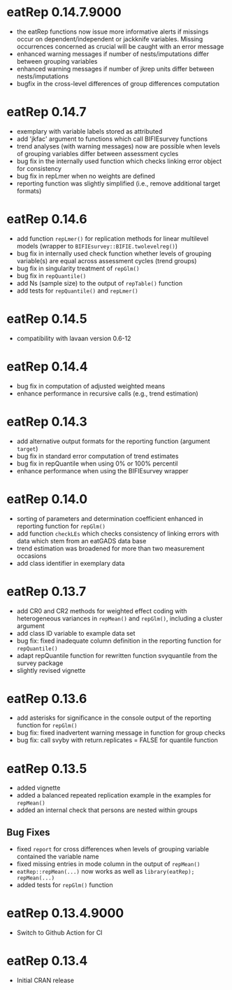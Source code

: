 # eatRep 0.14.7.9000

* the eatRep functions now issue more informative alerts if missings occur on dependent/independent or jackknife variables. Missing occurrences concerned as crucial will be caught with an error message
* enhanced warning messages if number of nests/imputations differ between grouping variables
* enhanced warning messages if number of jkrep units differ between nests/imputations
* bugfix in the cross-level differences of group differences computation

# eatRep 0.14.7

* exemplary with variable labels stored as attributed
* add 'jkfac' argument to functions which call BIFIEsurvey functions
* trend analyses (with warning messages) now are possible when levels of grouping variables differ between assessment cycles
* bug fix in the internally used function which checks linking error object for consistency
* bug fix in repLmer when no weights are defined
* reporting function was slightly simplified (i.e., remove additional target formats)

# eatRep 0.14.6

* add function `repLmer()` for replication methods for linear multilevel models (wrapper to `BIFIEsurvey::BIFIE.twolevelreg()`)
* bug fix in internally used check function whether levels of grouping variable(s) are equal across assessment cycles (trend groups)
* bug fix in singularity treatment of `repGlm()`
* bug fix in `repQuantile()`
* add Ns (sample size) to the output of `repTable()` function
* add tests for `repQuantile()` and `repLmer()`

# eatRep 0.14.5

* compatibility with lavaan version 0.6-12

# eatRep 0.14.4

* bug fix in computation of adjusted weighted means
* enhance performance in recursive calls (e.g., trend estimation)

# eatRep 0.14.3

* add alternative output formats for the reporting function (argument `target`)
* bug fix in standard error computation of trend estimates
* bug fix in repQuantile when using 0% or 100% percentil
* enhance performance when using the BIFIEsurvey wrapper

# eatRep 0.14.0

* sorting of parameters and determination coefficient enhanced in reporting function for `repGlm()`
* add function `checkLEs` which checks consistency of linking errors with data which stem from an eatGADS data base
* trend estimation was broadened for more than two measurement occasions
* add class identifier in exemplary data

# eatRep 0.13.7

* add CR0 and CR2 methods for weighted effect coding with heterogeneous variances in `repMean()` and `repGlm()`, including a cluster argument
* add class ID variable to example data set
* bug fix: fixed inadequate column definition in the reporting function for `repQuantile()`
* adapt repQuantile function for rewritten function svyquantile from the survey package
* slightly revised vignette

# eatRep 0.13.6

* add asterisks for significance in the console output of the reporting function for `repGlm()`
* bug fix: fixed inadvertent warning message in function for group checks
* bug fix: call svyby with return.replicates = FALSE for quantile function

# eatRep 0.13.5

* added vignette
* added a balanced repeated replication example in the examples for `repMean()`
* added an internal check that persons are nested within groups

## Bug Fixes
* fixed `report` for cross differences when levels of grouping variable contained the variable name
* fixed missing entries in mode column in the output of  `repMean()`
* `eatRep::repMean(...)` now works as well as `library(eatRep); repMean(...)` 
* added tests for `repGlm()` function

# eatRep 0.13.4.9000

* Switch to Github Action for CI

# eatRep 0.13.4

* Initial CRAN release
